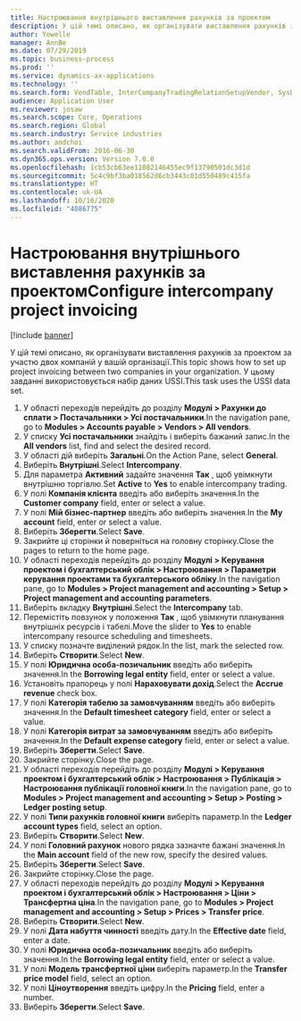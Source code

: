 ```yaml
---
title: Настроювання внутрішнього виставлення рахунків за проектом
description: У цій темі описано, як організувати виставлення рахунків за проектом за участю двох компаній у вашій організації.
author: Yowelle
manager: AnnBe
ms.date: 07/29/2019
ms.topic: business-process
ms.prod: ''
ms.service: dynamics-ax-applications
ms.technology: ''
ms.search.form: VendTable, InterCompanyTradingRelationSetupVendor, SysDataAreaSelectLookup, ProjParameters, ProjPosting, ProjTransferPrice
audience: Application User
ms.reviewer: josaw
ms.search.scope: Core, Operations
ms.search.region: Global
ms.search.industry: Service industries
ms.author: andchoi
ms.search.validFrom: 2016-06-30
ms.dyn365.ops.version: Version 7.0.0
ms.openlocfilehash: 1cb53cb63ee11082146455ec9f13790501dc3d1d
ms.sourcegitcommit: 5c4c9bf3ba018562d6cb3443c01d550489c415fa
ms.translationtype: HT
ms.contentlocale: uk-UA
ms.lasthandoff: 10/16/2020
ms.locfileid: "4086775"
---
```

# <a name="configure-intercompany-project-invoicing"></a><span data-ttu-id="11f96-103">Настроювання внутрішнього виставлення рахунків за проектом</span><span class="sxs-lookup"><span data-stu-id="11f96-103">Configure intercompany project invoicing</span></span>

[!include [banner](../../includes/banner.md)]

<span data-ttu-id="11f96-104">У цій темі описано, як організувати виставлення рахунків за проектом за участю двох компаній у вашій організації.</span><span class="sxs-lookup"><span data-stu-id="11f96-104">This topic shows how to set up project invoicing between two companies in your organization.</span></span> <span data-ttu-id="11f96-105">У цьому завданні використовується набір даних USSI.</span><span class="sxs-lookup"><span data-stu-id="11f96-105">This task uses the USSI data set.</span></span>

1. <span data-ttu-id="11f96-106">У області переходів перейдіть до розділу **Модулі > Рахунки до сплати > Постачальники > Усі постачальники**.</span><span class="sxs-lookup"><span data-stu-id="11f96-106">In the navigation pane, go to **Modules > Accounts payable > Vendors > All vendors**.</span></span>
2. <span data-ttu-id="11f96-107">У списку **Усі постачальники** знайдіть і виберіть бажаний запис.</span><span class="sxs-lookup"><span data-stu-id="11f96-107">In the **All vendors** list, find and select the desired record.</span></span>
3. <span data-ttu-id="11f96-108">У області дій виберіть **Загальні**.</span><span class="sxs-lookup"><span data-stu-id="11f96-108">On the Action Pane, select **General**.</span></span>
4. <span data-ttu-id="11f96-109">Виберіть **Внутрішні**.</span><span class="sxs-lookup"><span data-stu-id="11f96-109">Select **Intercompany**.</span></span>
5. <span data-ttu-id="11f96-110">Для параметра **Активний** задайте значення **Так** , щоб увімкнути внутрішню торгівлю.</span><span class="sxs-lookup"><span data-stu-id="11f96-110">Set **Active** to **Yes** to enable intercompany trading.</span></span>
6. <span data-ttu-id="11f96-111">У полі **Компанія клієнта** введіть або виберіть значення.</span><span class="sxs-lookup"><span data-stu-id="11f96-111">In the **Customer company** field, enter or select a value.</span></span>
7. <span data-ttu-id="11f96-112">У полі **Мій бізнес-партнер** введіть або виберіть значення.</span><span class="sxs-lookup"><span data-stu-id="11f96-112">In the **My account** field, enter or select a value.</span></span>
8. <span data-ttu-id="11f96-113">Виберіть **Зберегти**.</span><span class="sxs-lookup"><span data-stu-id="11f96-113">Select **Save**.</span></span>
9. <span data-ttu-id="11f96-114">Закрийте ці сторінки й поверніться на головну сторінку.</span><span class="sxs-lookup"><span data-stu-id="11f96-114">Close the pages to return to the home page.</span></span>
10. <span data-ttu-id="11f96-115">У області переходів перейдіть до розділу **Модулі > Керування проектом і бухгалтерський облік > Настроювання > Параметри керування проектами та бухгалтерського обліку**.</span><span class="sxs-lookup"><span data-stu-id="11f96-115">In the navigation pane, go to **Modules > Project management and accounting > Setup > Project management and accounting parameters**.</span></span>
11. <span data-ttu-id="11f96-116">Виберіть вкладку **Внутрішні**.</span><span class="sxs-lookup"><span data-stu-id="11f96-116">Select the **Intercompany** tab.</span></span>
12. <span data-ttu-id="11f96-117">Перемістіть повзунок у положення **Так** , щоб увімкнути планування внутрішніх ресурсів і табелі.</span><span class="sxs-lookup"><span data-stu-id="11f96-117">Move the slider to **Yes** to enable intercompany resource scheduling and timesheets.</span></span>
13. <span data-ttu-id="11f96-118">У списку позначте виділений рядок.</span><span class="sxs-lookup"><span data-stu-id="11f96-118">In the list, mark the selected row.</span></span>
14. <span data-ttu-id="11f96-119">Виберіть **Створити**.</span><span class="sxs-lookup"><span data-stu-id="11f96-119">Select **New**.</span></span>
15. <span data-ttu-id="11f96-120">У полі **Юридична особа-позичальник** введіть або виберіть значення.</span><span class="sxs-lookup"><span data-stu-id="11f96-120">In the **Borrowing legal entity** field, enter or select a value.</span></span>
16. <span data-ttu-id="11f96-121">Установіть прапорець у полі **Нараховувати дохід**.</span><span class="sxs-lookup"><span data-stu-id="11f96-121">Select the **Accrue revenue** check box.</span></span>
17. <span data-ttu-id="11f96-122">У полі **Категорія табелю за замовчуванням** введіть або виберіть значення.</span><span class="sxs-lookup"><span data-stu-id="11f96-122">In the **Default timesheet category** field, enter or select a value.</span></span>
18. <span data-ttu-id="11f96-123">У полі **Категорія витрат за замовчуванням** введіть або виберіть значення.</span><span class="sxs-lookup"><span data-stu-id="11f96-123">In the **Default expense category** field, enter or select a value.</span></span>
19. <span data-ttu-id="11f96-124">Виберіть **Зберегти**.</span><span class="sxs-lookup"><span data-stu-id="11f96-124">Select **Save**.</span></span>
20. <span data-ttu-id="11f96-125">Закрийте сторінку.</span><span class="sxs-lookup"><span data-stu-id="11f96-125">Close the page.</span></span>
21. <span data-ttu-id="11f96-126">У області переходів перейдіть до розділу **Модулі > Керування проектом і бухгалтерський облік > Настроювання > Публікація > Настроювання публікації головної книги**.</span><span class="sxs-lookup"><span data-stu-id="11f96-126">In the navigation pane, go to **Modules > Project management and accounting > Setup > Posting > Ledger posting setup**.</span></span>
22. <span data-ttu-id="11f96-127">У полі **Типи рахунків головної книги** виберіть параметр.</span><span class="sxs-lookup"><span data-stu-id="11f96-127">In the **Ledger account types** field, select an option.</span></span>
23. <span data-ttu-id="11f96-128">Виберіть **Створити**.</span><span class="sxs-lookup"><span data-stu-id="11f96-128">Select **New**.</span></span>
24. <span data-ttu-id="11f96-129">У полі **Головний рахунок** нового рядка зазначте бажані значення.</span><span class="sxs-lookup"><span data-stu-id="11f96-129">In the **Main account** field of the new row, specify the desired values.</span></span>
25. <span data-ttu-id="11f96-130">Виберіть **Зберегти**.</span><span class="sxs-lookup"><span data-stu-id="11f96-130">Select **Save**.</span></span>
26. <span data-ttu-id="11f96-131">Закрийте сторінку.</span><span class="sxs-lookup"><span data-stu-id="11f96-131">Close the page.</span></span>
27. <span data-ttu-id="11f96-132">У області переходів перейдіть до розділу **Модулі > Керування проектом і бухгалтерський облік > Настроювання > Ціни > Трансфертна ціна**.</span><span class="sxs-lookup"><span data-stu-id="11f96-132">In the navigation pane, go to **Modules > Project management and accounting > Setup > Prices > Transfer price**.</span></span>
28. <span data-ttu-id="11f96-133">Виберіть **Створити**.</span><span class="sxs-lookup"><span data-stu-id="11f96-133">Select **New**.</span></span>
29. <span data-ttu-id="11f96-134">У полі **Дата набуття чинності** введіть дату.</span><span class="sxs-lookup"><span data-stu-id="11f96-134">In the **Effective date** field, enter a date.</span></span>
30. <span data-ttu-id="11f96-135">У полі **Юридична особа-позичальник** введіть або виберіть значення.</span><span class="sxs-lookup"><span data-stu-id="11f96-135">In the **Borrowing legal entity** field, enter or select a value.</span></span>
31. <span data-ttu-id="11f96-136">У полі **Модель трансфертної ціни** виберіть параметр.</span><span class="sxs-lookup"><span data-stu-id="11f96-136">In the **Transfer price model** field, select an option.</span></span>
32. <span data-ttu-id="11f96-137">У полі **Ціноутворення** введіть цифру.</span><span class="sxs-lookup"><span data-stu-id="11f96-137">In the **Pricing** field, enter a number.</span></span>
33. <span data-ttu-id="11f96-138">Виберіть **Зберегти**.</span><span class="sxs-lookup"><span data-stu-id="11f96-138">Select **Save**.</span></span>

